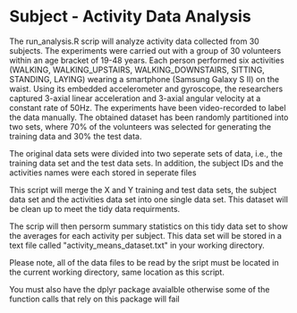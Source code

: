 # Subject - Activity Data Analysis


The run_analysis.R scrip will analyze activity data collected from 30 subjects. The experiments were carried out with a group of 30 volunteers within an age bracket of 19-48 years. Each person performed six activities (WALKING, WALKING_UPSTAIRS, WALKING_DOWNSTAIRS, SITTING, STANDING, LAYING) wearing a smartphone (Samsung Galaxy S II) on the waist. Using its embedded accelerometer and gyroscope, the researchers captured 3-axial linear acceleration and 3-axial angular velocity at a constant rate of 50Hz. The experiments have been video-recorded to label the data manually. The obtained dataset has been randomly partitioned into two sets, where 70% of the volunteers was selected for generating the training data and 30% the test data. 

The original data sets were divided into two seperate sets of data, i.e., the training data set and the test data sets. In addition, the subject IDs and the activities names were each stored in seperate files

This script will merge the X and Y training and test data sets, the subject data set and the activities data set into one single data set. This dataset will be clean up to meet the tidy data requirments.

The scrip will then persorm summary statistics on this tidy data set to show the averages for each activity per subject. This data set will be stored in a text file called  "activity_means_dataset.txt" in your working directory.

Please note, all of the data files to be read by the sript must be located in the current working directory, same location as this script. 

You must also have the dplyr package avaialble otherwise some of the function calls that rely on this package will fail

